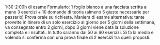 1:30-2:00h di esame
Formulario: 1 foglio bianco a una facciata scritta a mano
3 esercizi + 10 domande di teoria (almeno 5 giuste necessarie per passarlo)
Prova orale su richiesta.
Maniera di esame alternativa: tante provette in itinere di un solo esercizio al giorno per 5 giorni della settimana, va consegnato entro 2 giorni, dopo 3 giorni viene data la soluzione completa e i risultati. In tutto saranno dai 50 ai 60 esercizi. Si fa la media e volendo si conferma con una prova finale di 2 esercizi tra quelli proposti. 
